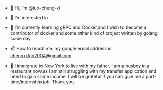 - 👋 Hi, I’m @luo-cheng-xi
- 👀 I’m interested in ...
- 🌱 I’m currently learning gRPC and Docker,and I wish to become a contributor of docker and some other kind of project written by golang some day.
- 📫 How to reach me: my google email address is chengxi.luo2004@gmail.com.

- 🥹 I immigrate to New York to live with my father. I am a busboy in a restaurant now,as I am still struggling with my transfer application and need to gain some income. I will be grateful if you can give me a part-time/internship job. Thank you.

<!---
luo-cheng-xi/luo-cheng-xi is a ✨ special ✨ repository because its `README.md` (this file) appears on your GitHub profile.
You can click the Preview link to take a look at your changes.
--->
